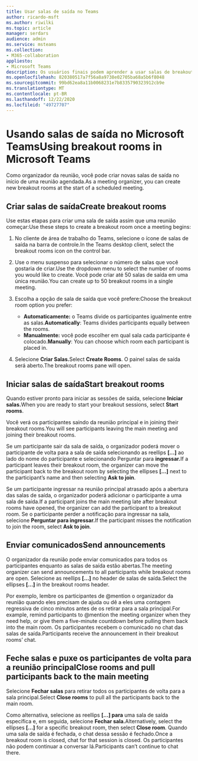 ```yaml
---
title: Usar salas de saída no Teams
author: ricardo-msft
ms.author: riwilki
ms.topic: article
manager: serdars
audience: admin
ms.service: msteams
ms.collection:
- M365-collaboration
appliesto:
- Microsoft Teams
description: Os usuários finais podem aprender a usar salas de breakout no Microsoft Teams
ms.openlocfilehash: 820380517a7f56a8a9738e02705ba68a5b6f8048
ms.sourcegitcommit: 99bd62ea8a11b0068231e7b8335790323912cb9e
ms.translationtype: MT
ms.contentlocale: pt-BR
ms.lasthandoff: 12/22/2020
ms.locfileid: "49727707"
---
```

# <a name="using-breakout-rooms-in-microsoft-teams"></a><span data-ttu-id="481e7-103">Usando salas de saída no Microsoft Teams</span><span class="sxs-lookup"><span data-stu-id="481e7-103">Using breakout rooms in Microsoft Teams</span></span>

<span data-ttu-id="481e7-104">Como organizador da reunião, você pode criar novas salas de saída no início de uma reunião agendada.</span><span class="sxs-lookup"><span data-stu-id="481e7-104">As a meeting organizer, you can create new breakout rooms at the start of a scheduled meeting.</span></span>

## <a name="create-breakout-rooms"></a><span data-ttu-id="481e7-105">Criar salas de saída</span><span class="sxs-lookup"><span data-stu-id="481e7-105">Create breakout rooms</span></span>

<span data-ttu-id="481e7-106">Use estas etapas para criar uma sala de saída assim que uma reunião começar:</span><span class="sxs-lookup"><span data-stu-id="481e7-106">Use these steps to create a breakout room once a meeting begins:</span></span>

1. <span data-ttu-id="481e7-107">No cliente de área de trabalho do Teams, selecione o ícone de salas de saída na barra de controle.</span><span class="sxs-lookup"><span data-stu-id="481e7-107">In the Teams desktop client, select the breakout rooms icon on the control bar.</span></span>

2. <span data-ttu-id="481e7-108">Use o menu suspenso para selecionar o número de salas que você gostaria de criar.</span><span class="sxs-lookup"><span data-stu-id="481e7-108">Use the dropdown menu to select the number of rooms you would like to create.</span></span> <span data-ttu-id="481e7-109">Você pode criar até 50 salas de saída em uma única reunião.</span><span class="sxs-lookup"><span data-stu-id="481e7-109">You can create up to 50 breakout rooms in a single meeting.</span></span>

3. <span data-ttu-id="481e7-110">Escolha a opção de sala de saída que você prefere:</span><span class="sxs-lookup"><span data-stu-id="481e7-110">Choose the breakout room option you prefer:</span></span>

    - <span data-ttu-id="481e7-111">**Automaticamente:** o Teams divide os participantes igualmente entre as salas.</span><span class="sxs-lookup"><span data-stu-id="481e7-111">**Automatically**: Teams divides participants equally between the rooms.</span></span>
    - <span data-ttu-id="481e7-112">**Manualmente:** você pode escolher em qual sala cada participante é colocado.</span><span class="sxs-lookup"><span data-stu-id="481e7-112">**Manually**: You can choose which room each participant is placed in.</span></span>

4. <span data-ttu-id="481e7-113">Selecione **Criar Salas.**</span><span class="sxs-lookup"><span data-stu-id="481e7-113">Select **Create Rooms**.</span></span> <span data-ttu-id="481e7-114">O painel salas de saída será aberto.</span><span class="sxs-lookup"><span data-stu-id="481e7-114">The breakout rooms pane will open.</span></span>

## <a name="start-breakout-rooms"></a><span data-ttu-id="481e7-115">Iniciar salas de saída</span><span class="sxs-lookup"><span data-stu-id="481e7-115">Start breakout rooms</span></span>

<span data-ttu-id="481e7-116">Quando estiver pronto para iniciar as sessões de saída, selecione **Iniciar salas.**</span><span class="sxs-lookup"><span data-stu-id="481e7-116">When you are ready to start your breakout sessions, select **Start rooms**.</span></span>

<span data-ttu-id="481e7-117">Você verá os participantes saindo da reunião principal e in joining their breakout rooms.</span><span class="sxs-lookup"><span data-stu-id="481e7-117">You will see participants leaving the main meeting and joining their breakout rooms.</span></span>

<span data-ttu-id="481e7-118">Se um participante sair da sala de saída, o organizador poderá mover o participante de volta para a sala de saída selecionando as reellips **[...]** ao lado do nome do participante e selecionando Perguntar para **ingressar.**</span><span class="sxs-lookup"><span data-stu-id="481e7-118">If a participant leaves their breakout room, the organizer can move the participant back to the breakout room by selecting the ellipses **[…]** next to the participant’s name and then selecting **Ask to join**.</span></span>

<span data-ttu-id="481e7-119">Se um participante ingressar na reunião principal atrasado após a abertura das salas de saída, o organizador poderá adicionar o participante a uma sala de saída.</span><span class="sxs-lookup"><span data-stu-id="481e7-119">If a participant joins the main meeting late after breakout rooms have opened, the organizer can add the participant to a breakout room.</span></span> <span data-ttu-id="481e7-120">Se o participante perder a notificação para ingressar na sala, selecione **Perguntar para ingressar.**</span><span class="sxs-lookup"><span data-stu-id="481e7-120">If the participant misses the notification to join the room, select **Ask to join**.</span></span>

## <a name="send-announcements"></a><span data-ttu-id="481e7-121">Enviar comunicados</span><span class="sxs-lookup"><span data-stu-id="481e7-121">Send announcements</span></span>

<span data-ttu-id="481e7-122">O organizador da reunião pode enviar comunicados para todos os participantes enquanto as salas de saída estão abertas.</span><span class="sxs-lookup"><span data-stu-id="481e7-122">The meeting organizer can send announcements to all participants while breakout rooms are open.</span></span> <span data-ttu-id="481e7-123">Selecione as reellips **[...]** no header de salas de saída.</span><span class="sxs-lookup"><span data-stu-id="481e7-123">Select the ellipses **[…]** in the breakout rooms header.</span></span>

<span data-ttu-id="481e7-124">Por exemplo, lembre os participantes de @mention o organizador da reunião quando eles precisam de ajuda ou dê a eles uma contagem regressiva de cinco minutos antes de os retirar para a sala principal.</span><span class="sxs-lookup"><span data-stu-id="481e7-124">For example, remind participants to @mention the meeting organizer when they need help, or give them a five-minute countdown before pulling them back into the main room.</span></span>
<span data-ttu-id="481e7-125">Os participantes recebem o comunicado no chat das salas de saída.</span><span class="sxs-lookup"><span data-stu-id="481e7-125">Participants receive the announcement in their breakout rooms’ chat.</span></span>

## <a name="close-rooms-and-pull-participants-back-to-the-main-meeting"></a><span data-ttu-id="481e7-126">Feche salas e puxe os participantes de volta para a reunião principal</span><span class="sxs-lookup"><span data-stu-id="481e7-126">Close rooms and pull participants back to the main meeting</span></span>

<span data-ttu-id="481e7-127">Selecione **Fechar salas** para retirar todos os participantes de volta para a sala principal.</span><span class="sxs-lookup"><span data-stu-id="481e7-127">Select **Close rooms** to pull all the participants back to the main room.</span></span>

<span data-ttu-id="481e7-128">Como alternativa, selecione as reellips **[...] para** uma sala de saída específica e, em seguida, selecione **Fechar sala.**</span><span class="sxs-lookup"><span data-stu-id="481e7-128">Alternatively, select the ellipses **[…]** for a specific breakout room, then select **Close room**.</span></span>
<span data-ttu-id="481e7-129">Quando uma sala de saída é fechada, o chat dessa sessão é fechado.</span><span class="sxs-lookup"><span data-stu-id="481e7-129">Once a breakout room is closed, chat for that session is closed.</span></span> <span data-ttu-id="481e7-130">Os participantes não podem continuar a conversar lá.</span><span class="sxs-lookup"><span data-stu-id="481e7-130">Participants can’t continue to chat there.</span></span>
